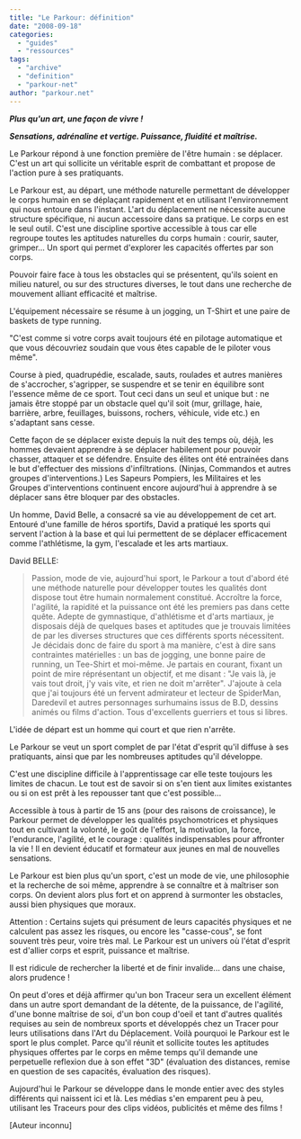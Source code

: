 ```yaml
---
title: "Le Parkour: définition"
date: "2008-09-18"
categories: 
  - "guides"
  - "ressources"
tags: 
  - "archive"
  - "definition"
  - "parkour-net"
author: "parkour.net"
---
```


**_Plus qu'un art, une façon de vivre !_**

**_Sensations, adrénaline et vertige. Puissance, fluidité et maîtrise._**

Le Parkour répond à une fonction première de l'être humain : se déplacer. C'est un art qui sollicite un véritable esprit de combattant et propose de l'action pure à ses pratiquants.

Le Parkour est, au départ, une méthode naturelle permettant de développer le corps humain en se déplaçant rapidement et en utilisant l'environnement qui nous entoure dans l'instant. L'art du déplacement ne nécessite aucune structure spécifique, ni aucun accessoire dans sa pratique. Le corps en est le seul outil. C'est une discipline sportive accessible à tous car elle regroupe toutes les aptitudes naturelles du corps humain : courir, sauter, grimper... Un sport qui permet d'explorer les capacités offertes par son corps.

Pouvoir faire face à tous les obstacles qui se présentent, qu'ils soient en milieu naturel, ou sur des structures diverses, le tout dans une recherche de mouvement alliant efficacité et maîtrise.

L'équipement nécessaire se résume à un jogging, un T-Shirt et une paire de baskets de type running.

"C'est comme si votre corps avait toujours été en pilotage automatique et que vous découvriez soudain que vous êtes capable de le piloter vous même".

Course à pied, quadrupédie, escalade, sauts, roulades et autres manières de s'accrocher, s'agripper, se suspendre et se tenir en équilibre sont l'essence même de ce sport. Tout ceci dans un seul et unique but : ne jamais être stoppé par un obstacle quel qu'il soit (mur, grillage, haie, barrière, arbre, feuillages, buissons, rochers, véhicule, vide etc.) en s'adaptant sans cesse.

Cette façon de se déplacer existe depuis la nuit des temps où, déjà, les hommes devaient apprendre à se déplacer habilement pour pouvoir chasser, attaquer et se défendre. Ensuite des élites ont été entrainées dans le but d'effectuer des missions d'infiltrations. (Ninjas, Commandos et autres groupes d'interventions.) Les Sapeurs Pompiers, les Militaires et les Groupes d'interventions continuent encore aujourd'hui à apprendre à se déplacer sans être bloquer par des obstacles.

Un homme, David Belle, a consacré sa vie au développement de cet art. Entouré d'une famille de héros sportifs, David a pratiqué les sports qui servent l'action à la base et qui lui permettent de se déplacer efficacement comme l'athlétisme, la gym, l'escalade et les arts martiaux.

David BELLE:

> Passion, mode de vie, aujourd'hui sport, le Parkour a tout d'abord été une méthode naturelle pour développer toutes les qualités dont dispose tout être humain normalement constitué. Accroître la force, l'agilité, la rapidité et la puissance ont été les premiers pas dans cette quête. Adepte de gymnastique, d'athlétisme et d'arts martiaux, je disposais déjà de quelques bases et aptitudes que je trouvais limitées de par les diverses structures que ces différents sports nécessitent. Je décidais donc de faire du sport à ma manière, c'est à dire sans contraintes matérielles : un bas de jogging, une bonne paire de running, un Tee-Shirt et moi-même. Je partais en courant, fixant un point de mire réprésentant un objectif, et me disant : "Je vais là, je vais tout droit, j'y vais vite, et rien ne doit m'arrêter". J'ajoute à cela que j'ai toujours été un fervent admirateur et lecteur de SpiderMan, Daredevil et autres personnages surhumains issus de B.D, dessins animés ou films d'action. Tous d'excellents guerriers et tous si libres.

L'idée de départ est un homme qui court et que rien n'arrête.

Le Parkour se veut un sport complet de par l'état d'esprit qu'il diffuse à ses pratiquants, ainsi que par les nombreuses aptitudes qu'il développe.

C'est une discipline difficile à l'apprentissage car elle teste toujours les limites de chacun. Le tout est de savoir si on s'en tient aux limites existantes ou si on est prêt à les repousser tant que c'est possible...

Accessible à tous à partir de 15 ans (pour des raisons de croissance), le Parkour permet de développer les qualités psychomotrices et physiques tout en cultivant la volonté, le goût de l'effort, la motivation, la force, l'endurance, l'agilité, et le courage : qualités indispensables pour affronter la vie ! Il en devient éducatif et formateur aux jeunes en mal de nouvelles sensations.

Le Parkour est bien plus qu'un sport, c'est un mode de vie, une philosophie et la recherche de soi même, apprendre à se connaître et à maîtriser son corps. On devient alors plus fort et on apprend à surmonter les obstacles, aussi bien physiques que moraux.

Attention : Certains sujets qui présument de leurs capacités physiques et ne calculent pas assez les risques, ou encore les "casse-cous", se font souvent très peur, voire très mal. Le Parkour est un univers où l'état d'esprit est d'allier corps et esprit, puissance et maîtrise.

Il est ridicule de rechercher la liberté et de finir invalide... dans une chaise, alors prudence !

On peut d'ores et déjà affirmer qu'un bon Traceur sera un excellent élément dans un autre sport demandant de la détente, de la puissance, de l'agilité, d'une bonne maîtrise de soi, d'un bon coup d'oeil et tant d'autres qualités requises au sein de nombreux sports et développés chez un Tracer pour leurs utilisations dans l'Art du Déplacement. Voilà pourquoi le Parkour est le sport le plus complet. Parce qu'il réunit et sollicite toutes les aptitudes physiques offertes par le corps en même temps qu'il demande une perpetuelle reflexion due à son effet "3D" (évaluation des distances, remise en question de ses capacités, évaluation des risques).

Aujourd'hui le Parkour se développe dans le monde entier avec des styles différents qui naissent ici et là. Les médias s'en emparent peu à peu, utilisant les Traceurs pour des clips vidéos, publicités et même des films !

\[Auteur inconnu\]
